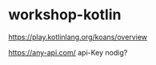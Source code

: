 # workshop-kotlin

https://play.kotlinlang.org/koans/overview

https://any-api.com/  api-Key nodig?
